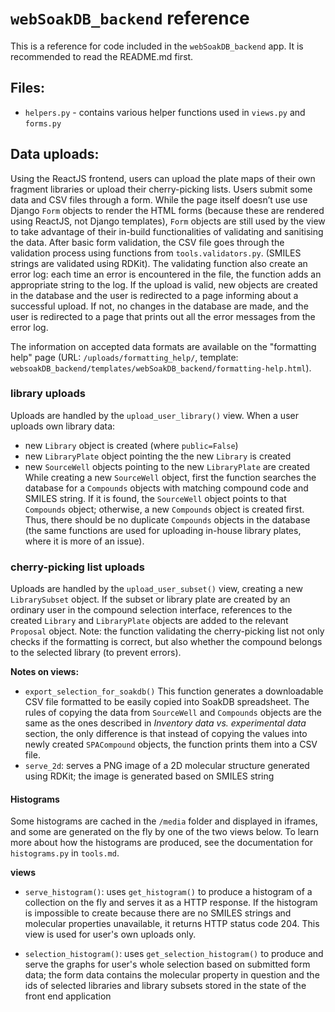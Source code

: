 # `webSoakDB_backend` reference

This is a reference for code included in the `webSoakDB_backend` app. It is recommended to read the README.md first.

## Files:
- `helpers.py` - contains various helper functions used in `views.py` and `forms.py`

## Data uploads:

Using the ReactJS frontend, users can upload the plate maps of their own fragment libraries or upload their cherry-picking lists. Users submit some data and CSV files through a form. While the page itself doesn’t use use Django `Form` objects to render the HTML forms (because these are rendered using ReactJS, not Django templates), `Form` objects are still used by the view to take advantage of their in-build functionalities of validating and sanitising the data.
After basic form validation, the CSV file goes through the validation process using functions from `tools.validators.py`.  (SMILES strings are validated using RDKit). The validating function also create an error log: each  time an error is encountered in the file, the function adds an appropriate string to the log. If the upload is valid, new objects are created in the database and the user is redirected to a page informing about a successful upload. If not, no changes in the database are made, and the user is redirected to a page that prints out all the error messages from the error log.

The information on accepted data formats are available on the "formatting help" page (URL: `/uploads/formatting_help/`, template: `websoakDB_backend/templates/webSoakDB_backend/formatting-help.html`).

### library uploads
Uploads are handled by the `upload_user_library()` view. When a user uploads own library data:
  - new `Library` object is created (where `public=False`)
  - new `LibraryPlate` object pointing the the new `Library` is created
  - new `SourceWell` objects pointing to the new `LibraryPlate` are created
While creating a new `SourceWell` object, first the function searches the database for a `Compounds` objects with matching compound code and SMILES string. If it is found, the `SourceWell` object points to that `Compounds` object; otherwise, a new `Compounds` object is created first. Thus, there should be no duplicate `Compounds` objects in the database (the same functions are used for uploading in-house library plates, where it is more of an issue).

### cherry-picking list uploads
Uploads are handled by the `upload_user_subset()` view, creating a new `LibrarySubset` object. If the subset or library plate are created by an ordinary user in the compound selection interface, references to the created `Library` and `LibraryPlate` objects are added to the relevant `Proposal` object.
Note: the function validating the cherry-picking list not only checks if the formatting is correct, but also whether the compound belongs to the selected library (to prevent errors).

__Notes on views:__
- `export_selection_for_soakdb()`
This function generates a downloadable CSV file formatted to be easily copied into SoakDB spreadsheet. The rules of copying the data from `SourceWell` and `Compounds` objects are the same as the ones described in  *Inventory data vs. experimental data* section, the only difference is that instead of copying the values into newly created `SPACompound` objects, the function prints them into a CSV file.
- `serve_2d`: serves a PNG image of a 2D molecular structure generated using RDKit; the image is generated based on SMILES string

#### Histograms

Some histograms are cached in the `/media` folder and displayed in iframes, and some are generated on the fly by one of the two views below. To learn more about how the histograms are produced, see the documentation for `histograms.py` in `tools.md`.

__views__
- `serve_histogram()`: uses `get_histogram()` to produce a histogram of a collection on the fly and serves it as a HTTP response. If the histogram is impossible to create because there are no SMILES strings and molecular properties unavailable, it returns HTTP status code 204. This view is used for user's own uploads only.

- `selection_histogram()`: uses `get_selection_histogram()` to produce and serve the graphs for user's whole selection based on submitted form data; the form data contains the molecular property in question and the ids of selected libraries and library subsets stored in the state of the front end application
